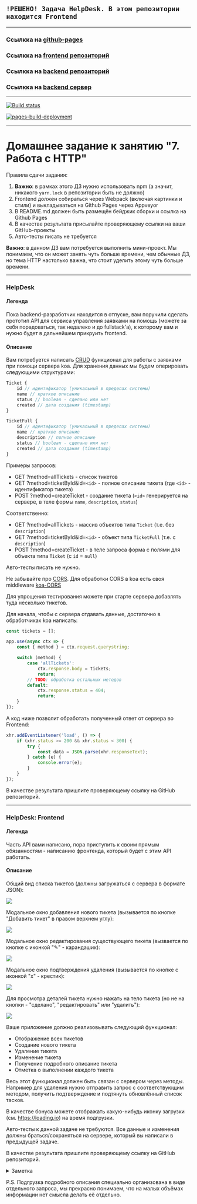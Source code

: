 ## **`!РЕШЕНО! Задача HelpDesk. В этом репозитории находится Frontend  `**  

---  

### Ссылкка на [github-pages](https://rt-vinsent.github.io/ahj-homeworks-7.2/)
### Ссылкка на [frontend репозиторий](https://rt-vinsent.github.io/ahj-homeworks-7.2/)  
### Ссылкка на [backend репозиторий](https://rt-vinsent.github.io/ahj-homeworks-7.1/)  
### Ссылкка на [backend сервер](https://ahj-hw7-1.onrender.com/)  

---  

[![Build status](https://ci.appveyor.com/api/projects/status/2o0kg14v601m76hu?svg=true)](https://ci.appveyor.com/project/RT-Vinsent/ahj-homeworks-7-2)

[![pages-build-deployment](https://github.com/RT-Vinsent/ahj-homeworks-7.2/actions/workflows/pages/pages-build-deployment/badge.svg)](https://github.com/RT-Vinsent/ahj-homeworks-7.2/actions/workflows/pages/pages-build-deployment)


---  

# Домашнее задание к занятию "7. Работа с HTTP"

Правила сдачи задания:

1. **Важно**: в рамках этого ДЗ нужно использовать npm (а значит, никакого `yarn.lock` в репозитории быть не должно)
1. Frontend должен собираться через Webpack (включая картинки и стили) и выкладываться на Github Pages через Appveyor
1. В README.md должен быть размещён бейджик сборки и ссылка на Github Pages
1. В качестве результата присылайте проверяющему ссылки на ваши GitHub-проекты
1. Авто-тесты писать не требуется

**Важно**: в данном ДЗ вам потребуется выполнить мини-проект. Мы понимаем, что он может занять чуть больше времени, чем обычные ДЗ, но тема HTTP настолько важна, что стоит уделить этому чуть больше времени.

---

### HelpDesk

#### Легенда

Пока backend-разработчик находится в отпуске, вам поручили сделать прототип API для сервиса управления заявками на помощь (можете за себя порадоваться, так недалеко и до fullstack'а), к которому вам и нужно будет в дальнейшем прикруить frontend.

#### Описание

Вам потребуется написать [CRUD](https://ru.wikipedia.org/wiki/CRUD) функционал для работы с заявками при помощи сервера koa. Для хранения данных мы будем оперировать следующими структурами:
```javascript
Ticket {
    id // идентификатор (уникальный в пределах системы)
    name // краткое описание
    status // boolean - сделано или нет
    created // дата создания (timestamp)
}

TicketFull {
    id // идентификатор (уникальный в пределах системы)
    name // краткое описание
    description // полное описание
    status // boolean - сделано или нет
    created // дата создания (timestamp)
}
```

Примеры запросов:
* GET    ?method=allTickets           - список тикетов
* GET    ?method=ticketById&id=`<id>` - полное описание тикета (где `<id>` - идентификатор тикета)
* POST   ?method=createTicket         - создание тикета (`<id>` генерируется на сервере, в теле формы `name`, `description`, `status`)

Соответственно:
* GET    ?method=allTickets           - массив объектов типа `Ticket` (т.е. без `description`)
* GET    ?method=ticketById&id=`<id>` - объект типа `TicketFull` (т.е. с `description`)
* POST   ?method=createTicket         - в теле запроса форма с полями для объекта типа `Ticket` (с `id` = `null`)

Авто-тесты писать не нужно.

Не забывайте про [CORS](https://developer.mozilla.org/ru/docs/Web/HTTP/CORS). Для обработки CORS в koa есть своя middleware [koa-CORS](https://github.com/koajs/cors)

Для упрощения тестирования можете при старте сервера добавлять туда несколько тикетов.

Для начала, чтобы с сервера отдавать данные, достаточно в обработчиках koa написать:
```js
const tickets = [];

app.use(async ctx => {
    const { method } = ctx.request.querystring;

    switch (method) {
        case 'allTickets':
            ctx.response.body = tickets;
            return;
        // TODO: обработка остальных методов
        default:
            ctx.response.status = 404;
            return;
    }
});
```

А код ниже позволит обработать полученный ответ от сервера во Frontend:
```js
xhr.addEventListener('load', () => {
    if (xhr.status >= 200 && xhr.status < 300) {
        try {
            const data = JSON.parse(xhr.responseText);
        } catch (e) {
            console.error(e);
        }
    }
});
```

В качестве результата пришлите проверяющему ссылку на GitHub репозиторий.

---

### HelpDesk: Frontend

#### Легенда

Часть API вами написано, пора приступить к своим прямым обязанностям - написанию фронтенда, который будет с этим API работать.

#### Описание

Общий вид списка тикетов (должны загружаться с сервера в формате JSON):

![](./pic/helpdesk.png)

Модальное окно добавления нового тикета (вызывается по кнопке "Добавить тикет" в правом верхнем углу):

![](./pic/helpdesk-2.png)

Модальное окно редактирования существующего тикета (вызвается по кнопке с иконкой "✎" - карандашик):

![](./pic/helpdesk-3.png)

Модальное окно подтверждения удаления (вызывается по кнопке с иконкой "x" - крестик):

![](./pic/helpdesk-4.png)

Для просмотра деталей тикета нужно нажать на тело тикета (но не на кнопки - "сделано", "редактировать" или "удалить"):

![](./pic/helpdesk-5.png)

Ваше приложение должно реализовывать следующий функционал:
* Отображение всех тикетов
* Создание нового тикета
* Удаление тикета
* Изменение тикета
* Получение подробного описание тикета
* Отметка о выполнении каждого тикета

Весь этот функционал должен быть связан с сервером через методы. Например для удаления нужно отправить запрос с соответствующим методом, получить подтверждение и подтянуть обновлённый список тасков.

В качестве бонуса можете отображать какую-нибудь иконку загрузки (см. https://loading.io) на время подгрузки.

Авто-тесты к данной задаче не требуются. Все данные и изменения должны браться/сохраняться на сервере, который вы написали в предыдущей задаче.

В качестве результата пришлите проверяющему ссылку на GitHub репозиторий.

<details>
<summary>Заметка</summary>
    
Для получения данных с сервера вы можете использовать [XMLHttpRequest](https://developer.mozilla.org/ru/docs/Web/API/XMLHttpRequest/Using_XMLHttpRequest) или [fetch API](https://developer.mozilla.org/ru/docs/Web/API/Fetch_API/Using_Fetch). Мы рекомендуем в fetch, но выбор остаётся за вами.
</details>

P.S. Подгрузка подробного описания специально организована в виде отдельного запроса, мы прекрасно понимаем, что на малых объёмах информации нет смысла делать её отдельно.
